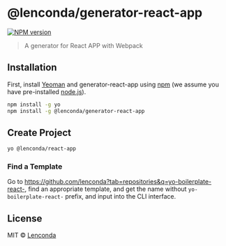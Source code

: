 # @lenconda/generator-react-app

[![NPM version][npm-image]][npm-url]

> A generator for React APP with Webpack

## Installation

First, install [Yeoman](http://yeoman.io) and generator-react-app using [npm](https://www.npmjs.com/) (we assume you have pre-installed [node.js](https://nodejs.org/)).

```bash
npm install -g yo
npm install -g @lenconda/generator-react-app
```

## Create Project

```bash
yo @lenconda/react-app
```

### Find a Template

Go to <https://github.com/lenconda?tab=repositories&q=yo-boilerplate-react->, find an appropriate template, and get the name without `yo-boilerplate-react-` prefix, and input into the CLI interface.

## License

MIT © [Lenconda](https://lenconda.top)

[npm-image]: https://badge.fury.io/js/generator-react-app.svg
[npm-url]: https://npmjs.org/package/generator-react-app
[travis-image]: https://travis-ci.com/lenconda/generator-react-app.svg?branch=master
[travis-url]: https://travis-ci.com/lenconda/generator-react-app
[daviddm-image]: https://david-dm.org/lenconda/generator-react-app.svg?theme=shields.io
[daviddm-url]: https://david-dm.org/lenconda/generator-react-app
[coveralls-image]: https://coveralls.io/repos/lenconda/generator-react-app/badge.svg
[coveralls-url]: https://coveralls.io/r/lenconda/generator-react-app
